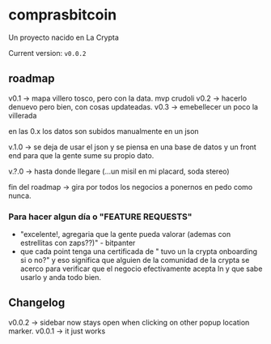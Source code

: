 # comprasbitcoin

Un proyecto nacido en La Crypta

Current version: `v0.0.2`

## roadmap

v0.1 -> mapa villero tosco, pero con la data. mvp crudoli
v0.2 -> hacerlo denuevo pero bien, con cosas updateadas.
v0.3 -> emebellecer un poco la villerada

en las 0.x los datos son subidos manualmente en un json

v.1.0 -> se deja de usar el json y se piensa en una base de datos y un front end para que la gente sume su propio dato.

v.?.0 -> hasta donde llegare (...un misil en mi placard, soda stereo)

fin del roadmap -> gira por todos los negocios a ponernos en pedo como nunca.

### Para hacer algun día o "FEATURE REQUESTS"

- "excelente!, agregaria que la gente pueda valorar (ademas con estrellitas con zaps??)" - bitpanter
- que cada point tenga una certificada de " tuvo un la crypta onboarding si o no?" y eso significa que alguien de la comunidad de la crypta se acerco para verificar que el negocio efectivamente acepta ln y que sabe usarlo y anda todo bien.

## Changelog

v0.0.2 -> sidebar now stays open when clicking on other popup location marker.
v0.0.1 -> it just works
